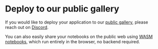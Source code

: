 # Deploy to our public gallery

If you would like to deploy your application to our [public
gallery](https://marimo.io/@public), please reach out on
[Discord](https://discord.gg/JE7nhX6mD8).

You can also easily share your notebooks on the public web using [WASM
notebooks](../../guides/wasm.md), which run entirely in the browser, no backend
required.
